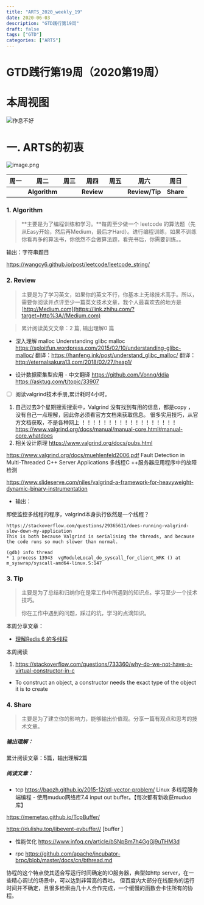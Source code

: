 ```yaml
---
title: "ARTS_2020_weekly_19"
date: 2020-06-03 
description: "GTD践行第19周"
draft: false
tags: ["GTD"]
categories: ["ARTS"]
---
```




# GTD践行第19周（2020第19周） 



# 本周视图 




![作息不好](https://imgkr.cn-bj.ufileos.com/b4ba2c55-083c-4cb0-af29-9bf427cdddce.jpg)







# 一. **ARTS的初衷**



![image.png](https://i.loli.net/2020/01/20/Wes4hOCzgJjIvTa.png) 





| 周一 | 周二          | 周三 | 周四       | 周五 | 周六           | 周日      |
| ---- | ------------- | ---- | ---------- | ---- | -------------- | --------- |
|      | **Algorithm** |      | **Review** |      | **Review/Tip** | **Share** |



### 1. Algorithm

> **主要是为了编程训练和学习。**每周至少做一个 leetcode 的算法题（先从Easy开始，然后再Medium，最后才Hard）。进行编程训练，如果不训练你看再多的算法书，你依然不会做算法题，看完书后，你需要训练。。

输出：字符串题目

https://wangcy6.github.io/post/leetcode/leetcode_string/



### 2. Review 

> 主要是为了学习英文，如果你的英文不行，你基本上无缘技术高手。所以，需要你阅读并点评至少一篇英文技术文章，我个人最喜欢去的地方是[http://Medium.com](https://link.zhihu.com/?target=http%3A//Medium.com)

>累计阅读英文文章：2 篇, 输出理解0 篇

- 深入理解 malloc Understanding glibc malloc
https://sploitfun.wordpress.com/2015/02/10/understanding-glibc-malloc/ 
翻译：https://hanfeng.ink/post/understand_glibc_malloc/
翻译：http://eternalsakura13.com/2018/02/27/heap1/


- 设计数据密集型应用 - 中文翻译
  https://github.com/Vonng/ddia
  https://asktug.com/t/topic/33907


 - [ ]  阅读valgrind技术手册,累计耗时4小时。



1. 自己过去3个星期搜索搜索中，Valgrind 没有找到有用的信息，都是copy ，没有自己一点理解，因此你必须看官方文档来获取信息。
    很多实用技巧，从官方文档获取，不是各种网上 ！！！！！！！！！！！！！！！！！！
   https://www.valgrind.org/docs/manual/manual-core.html#manual-core.whatdoes
2. 相关设计原理 https://www.valgrind.org/docs/pubs.html

https://www.valgrind.org/docs/muehlenfeld2006.pdf
Fault Detection in Multi-Threaded C++ Server Applications
多线程C ++服务器应用程序中的故障检测

https://www.slideserve.com/niles/valgrind-a-framework-for-heavyweight-dynamic-binary-instrumentation


- 输出：

即使监控多线程的程序，valgrind本身执行依然是一个线程？
~~~
https://stackoverflow.com/questions/29365611/does-running-valgrind-slow-down-my-application
This is both because Valgrind is serialising the threads, and because the code runs so much slower than normal.

(gdb) info thread  
* 1 process 13943  vgModuleLocal_do_syscall_for_client_WRK () at m_syswrap/syscall-amd64-linux.S:147

~~~

### 3. Tip

> 主要是为了总结和归纳你在是常工作中所遇到的知识点。学习至少一个技术技巧。
>
> 你在工作中遇到的问题，踩过的坑，学习的点滴知识。




本周分享文章：

- [理解Redis 6 的多线程](https://www.toutiao.com/i6831404730573390348/)


本周阅读
1. https://stackoverflow.com/questions/733360/why-do-we-not-have-a-virtual-constructor-in-c
- To construct an object, a constructor needs the exact type of the object it is to create






### 4.  Share

>主要是为了建立你的影响力，能够输出价值观。分享一篇有观点和思考的技术文章。


#####  输出理解：



 累计阅读文章：5篇，输出理解2篇

##### 阅读文章：
- tcp
https://baozh.github.io/2015-12/stl-vector-problem/ Linux 多线程服务端编程 - 使用muduo网络库7.4
input out buffer。【每次都有新收获muduo库】

https://memetao.github.io/TcpBuffer/

https://dulishu.top/libevent-evbuffer// [buffer ]

- 性能优化
https://www.infoq.cn/article/bSNpBm7h4GgGj9uTHM3d

- rpc 
https://github.com/apache/incubator-brpc/blob/master/docs/cn/bthread.md


协程的这个特点使其适合写运行时间确定的IO服务器，典型如http server，在一些精心调试的场景中，可以达到非常高的吞吐。
但百度内大部分在线服务的运行时间并不确定，且很多检索由几十人合作完成，一个缓慢的函数会卡住所有的协程。

